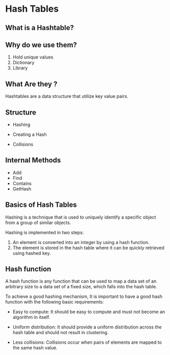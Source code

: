 # Hash Tables

## What is a Hashtable?

## Why do we use them?

1. Hold unique values
2. Dictionary
3. Library

## What Are they ?

Hashtables are a data structure that utilize key value pairs.

## Structure

* Hashing

* Creating a Hash

* Collisions


## Internal Methods

* Add
* Find
* Contains
* GetHash

## Basics of Hash Tables


Hashing is a technique that is used to uniquely identify a specific object from a group of similar objects.

Hashing is implemented in two steps:

1. An element is converted into an integer by using a hash function.
2. The element is stored in the hash table where it can be quickly retrieved using hashed key.

## Hash function


A hash function is any function that can be used to map a data set of an arbitrary size to a data set of a fixed size, which falls into the hash table.

To achieve a good hashing mechanism, It is important to have a good hash function with the following basic requirements:

* Easy to compute: It should be easy to compute and must not become an algorithm in itself.

* Uniform distribution: It should provide a uniform distribution across the hash table and should not result in clustering.

* Less collisions: Collisions occur when pairs of elements are mapped to the same hash value.




